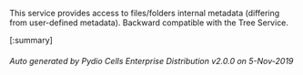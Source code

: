 






This service provides access to files/folders internal metadata (differing from user-defined metadata). Backward compatible with the Tree Service.

[:summary]

###### Auto generated by Pydio Cells Enterprise Distribution v2.0.0 on 5-Nov-2019
